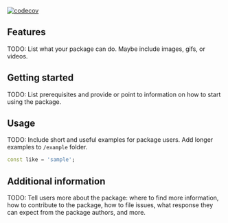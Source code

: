 [![codecov](https://codecov.io/gh/rodrigobastosv/fancy_password_field/branch/main/graph/badge.svg?token=ts734vMC5z)](https://codecov.io/gh/rodrigobastosv/fancy_password_field)

## Features

TODO: List what your package can do. Maybe include images, gifs, or videos.

## Getting started

TODO: List prerequisites and provide or point to information on how to
start using the package.

## Usage

TODO: Include short and useful examples for package users. Add longer examples
to `/example` folder. 

```dart
const like = 'sample';
```

## Additional information

TODO: Tell users more about the package: where to find more information, how to 
contribute to the package, how to file issues, what response they can expect 
from the package authors, and more.
